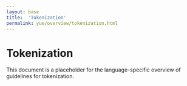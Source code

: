 ```yaml
---
layout: base
title:  'Tokenization'
permalink: yue/overview/tokenization.html
---
```


# Tokenization

This document is a placeholder for the language-specific overview of
guidelines for tokenization.
